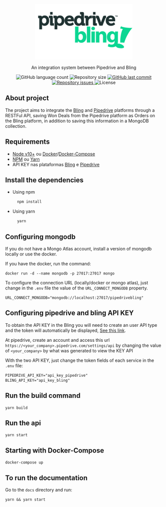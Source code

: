 <p align="center">
  <img height="178" src="docs/Swagger/docs/favicon.png" />
  <p align="center">
    An integration system between Pipedrive and Bling
  </p>
  <p align="center">
    <img alt="GitHub language count" src="https://img.shields.io/github/languages/count/ianmateusES/pipedrive-bling.svg">
    <img alt="Repository size" src="https://img.shields.io/github/repo-size/ianmateusES/pipedrive-bling.svg">
    <a href="https://github.com/ianmateusES/pipedrive-bling/commits/master">
      <img alt="GitHub last commit" src="https://img.shields.io/github/last-commit/ianmateusES/pipedrive-bling.svg">
    </a>
    <a href="https://github.com/ianmateusES/pipedrive-bling/issues">
      <img alt="Repository issues" src="https://img.shields.io/github/issues/ianmateusES/pipedrive-bling.svg">
    </a>
    <img alt="License" src="https://img.shields.io/badge/license-MIT-brightgreen">
  </p>
</p>


## About project
The project aims to integrate the [Bling](https://www.bling.com.br/home) and [Pipedrive](https://www.pipedrive.com/pt) platforms through a RESTFul API, saving Won Deals from the Pipedrive platform as Orders on the Bling platform, in addition to saving this information in a MongoDB collection.

## Requirements
- [Node v10+](https://nodejs.org/en/docs/) ou [Docker](https://docs.docker.com/)/[Docker-Compose](https://docs.docker.com/compose/)
- [NPM](https://www.npmjs.com/) ou [Yarn](https://classic.yarnpkg.com/en/docs/)
- API KEY nas plataformas [Bling](https://www.bling.com.br/home) e [Pipedrive](https://www.pipedrive.com/pt)

## Install the dependencies
- Using npm
  ```bash
    npm install
  ```
- Using yarn
  ```bash
    yarn
  ```

## Configuring mongodb
If you do not have a Mongo Atlas account, install a version of mongodb locally or use the docker.

If you have the docker, run the command:
```
docker run -d --name mongodb -p 27017:27017 mongo
```
To configure the connection URL (locally/docker or mongo atlas), just change in the  `.env` file the value of the `URL_CONNECT_MONGODB` property.
```
URL_CONNECT_MONGODB="mongodb://localhost:27017/pipedrivebling"
```

## Configuring pipedrive and bling API KEY
To obtain the API KEY in the Bling you will need to create an user API type and the token will automatically be displayed, [See this link](https://ajuda.bling.com.br/hc/pt-br/articles/360035558634-Usu%C3%A1rio-e-Usu%C3%A1rio-API).

At pipedrive, create an account and access this url `https://<your_company>.pipedrive.com/settings/api` by changing the value of `<your_company>` by what was generated to view the KEY API

With the two API KEY, just change the token fields of each service in the `.env` file:
```
PIPEDRIVE_API_KEY="api_key_pipedrive"
BLING_API_KEY="api_key_bling"
```

## Run the build command
```
yarn build
```

## Run the api
```
yarn start
```

## Starting with Docker-Compose
```
docker-compose up
```

## To run the documentation
Go to the `docs` directory and run:
```
yarn && yarn start
```
